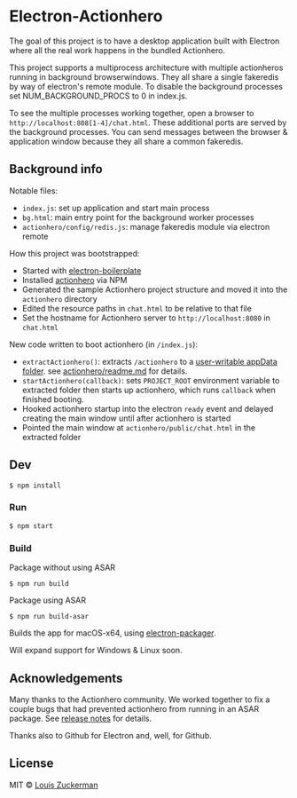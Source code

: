 # Electron-Actionhero

The goal of this project is to have a desktop application built with Electron where all the real work happens in the bundled Actionhero.

This project supports a multiprocess architecture with multiple actionheros running in background browserwindows.  They all share a single fakeredis by way of
 electron's remote module.  To disable the background processes set NUM_BACKGROUND_PROCS to 0 in index.js.

To see the multiple processes working together, open a browser to `http://localhost:808[1-4]/chat.html`.  These additional ports are served by the background processes.  You can send messages between the browser & application window because they all share a common fakeredis.

## Background info

Notable files:

- `index.js`: set up application and start main process
- `bg.html`: main entry point for the background worker processes
- `actionhero/config/redis.js`: manage fakeredis module via electron remote

How this project was bootstrapped:

- Started with [electron-boilerplate](https://github.com/sindresorhus/electron-boilerplate)
- Installed [actionhero](http://www.actionherojs.com/) via NPM
- Generated the sample Actionhero project structure and moved it into the `actionhero` directory
- Edited the resource paths in `chat.html` to be relative to that file
- Set the hostname for Actionhero server to `http://localhost:8080` in `chat.html`

New code written to boot actionhero (in `/index.js`):

- `extractActionhero()`: extracts `/actionhero` to a [user-writable appData folder](https://github.com/electron/electron/blob/master/docs/api/app.md#appgetpathname).  see [actionhero/readme.md](actionhero#actionhero-project) for details.
- `startActionhero(callback)`: sets `PROJECT_ROOT` environment variable to extracted folder then starts up actionhero, which runs `callback` when finished booting.
- Hooked actionhero startup into the electron `ready` event and delayed creating the main window until after actionhero is started
- Pointed the main window at `actionhero/public/chat.html` in the extracted folder

## Dev

```
$ npm install
```

### Run

```
$ npm start
```

### Build

Package without using ASAR

```
$ npm run build
```

Package using ASAR

```
$ npm run build-asar
```


Builds the app for macOS-x64, using [electron-packager](https://github.com/electron-userland/electron-packager).

Will expand support for Windows & Linux soon.

## Acknowledgements

Many thanks to the Actionhero community.  We worked together to fix a couple bugs that had prevented actionhero from running in an ASAR package.  See [release notes](https://github.com/evantahler/actionhero/releases/tag/v13.4.3) for details.

Thanks also to Github for Electron and, well, for Github.

## License

MIT © [Louis Zuckerman](http://github.com/semiosis)
